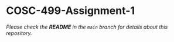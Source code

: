 # COSC-499-Assignment-1
*Please check the **README** in the ```main``` branch for details about this repository.*
